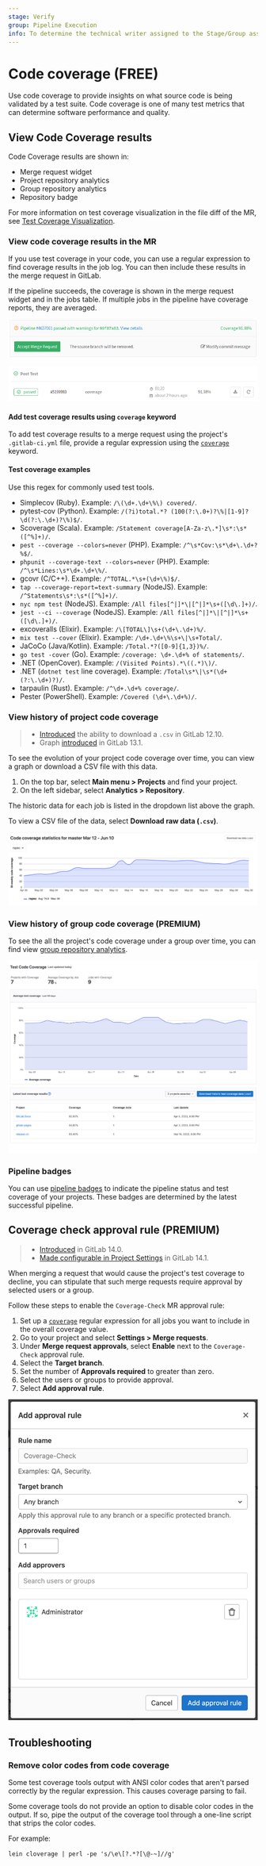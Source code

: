 ```yaml
---
stage: Verify
group: Pipeline Execution
info: To determine the technical writer assigned to the Stage/Group associated with this page, see https://about.gitlab.com/handbook/product/ux/technical-writing/#assignments
---
```


# Code coverage **(FREE)**

Use code coverage to provide insights on what source code is being validated by a test suite. Code coverage is one of many test metrics that can determine software performance and quality.

## View Code Coverage results

Code Coverage results are shown in:

- Merge request widget
- Project repository analytics
- Group repository analytics
- Repository badge

For more information on test coverage visualization in the file diff of the MR, see [Test Coverage Visualization](test_coverage_visualization.md).

### View code coverage results in the MR

If you use test coverage in your code, you can use a regular expression to
find coverage results in the job log. You can then include these results
in the merge request in GitLab.

If the pipeline succeeds, the coverage is shown in the merge request widget and
in the jobs table. If multiple jobs in the pipeline have coverage reports, they are
averaged.

![MR widget coverage](img/pipelines_test_coverage_mr_widget.png)

![Build status coverage](img/pipelines_test_coverage_build.png)

#### Add test coverage results using `coverage` keyword

To add test coverage results to a merge request using the project's `.gitlab-ci.yml` file, provide a regular expression
using the [`coverage`](../yaml/index.md#coverage) keyword.

#### Test coverage examples

Use this regex for commonly used test tools.

<!-- vale gitlab.Spelling = NO -->

- Simplecov (Ruby). Example: `/\(\d+.\d+\%\) covered/`.
- pytest-cov (Python). Example: `/(?i)total.*? (100(?:\.0+)?\%|[1-9]?\d(?:\.\d+)?\%)$/`.
- Scoverage (Scala). Example: `/Statement coverage[A-Za-z\.*]\s*:\s*([^%]+)/`.
- `pest --coverage --colors=never` (PHP). Example: `/^\s*Cov:\s*\d+\.\d+?%$/`.
- `phpunit --coverage-text --colors=never` (PHP). Example: `/^\s*Lines:\s*\d+.\d+\%/`.
- gcovr (C/C++). Example: `/^TOTAL.*\s+(\d+\%)$/`.
- `tap --coverage-report=text-summary` (NodeJS). Example: `/^Statements\s*:\s*([^%]+)/`.
- `nyc npm test` (NodeJS). Example: `/All files[^|]*\|[^|]*\s+([\d\.]+)/`.
- `jest --ci --coverage` (NodeJS). Example: `/All files[^|]*\|[^|]*\s+([\d\.]+)/`.
- excoveralls (Elixir). Example: `/\[TOTAL\]\s+(\d+\.\d+)%/`.
- `mix test --cover` (Elixir). Example: `/\d+.\d+\%\s+\|\s+Total/`.
- JaCoCo (Java/Kotlin). Example: `/Total.*?([0-9]{1,3})%/`.
- `go test -cover` (Go). Example: `/coverage: \d+.\d+% of statements/`.
- .NET (OpenCover). Example: `/(Visited Points).*\((.*)\)/`.
- .NET (`dotnet test` line coverage). Example: `/Total\s*\|\s*(\d+(?:\.\d+)?)/`.
- tarpaulin (Rust). Example: `/^\d+.\d+% coverage/`.
- Pester (PowerShell). Example: `/Covered (\d+\.\d+%)/`.

<!-- vale gitlab.Spelling = YES -->

### View history of project code coverage

> - [Introduced](https://gitlab.com/gitlab-org/gitlab/-/issues/209121) the ability to download a `.csv` in GitLab 12.10.
> - Graph [introduced](https://gitlab.com/gitlab-org/gitlab/-/issues/33743) in GitLab 13.1.

To see the evolution of your project code coverage over time,
you can view a graph or download a CSV file with this data.

1. On the top bar, select **Main menu > Projects** and find your project.
1. On the left sidebar, select **Analytics > Repository**.

The historic data for each job is listed in the dropdown list above the graph.

To view a CSV file of the data, select **Download raw data (`.csv`)**.

![Code coverage graph of a project over time](img/code_coverage_graph_v13_1.png)

### View history of group code coverage **(PREMIUM)**

To see the all the project's code coverage under a group over time, you can find view [group repository analytics](../../user/group/repositories_analytics/index.md).

![Code coverage graph of a group over time](img/code_coverage_group_report.png)

### Pipeline badges

You can use [pipeline badges](../../user/project/badges.md#test-coverage-report-badges) to indicate the pipeline status and
test coverage of your projects. These badges are determined by the latest successful pipeline.

## Coverage check approval rule **(PREMIUM)**

> - [Introduced](https://gitlab.com/gitlab-org/gitlab/-/issues/15765) in GitLab 14.0.
> - [Made configurable in Project Settings](https://gitlab.com/gitlab-org/gitlab/-/issues/331001) in GitLab 14.1.

When merging a request that would cause the project's test coverage to decline, you can stipulate that such merge requests require approval by selected users or a group.

Follow these steps to enable the `Coverage-Check` MR approval rule:

1. Set up a [`coverage`](../yaml/index.md#coverage) regular expression for all jobs you want to include in the overall coverage value.
1. Go to your project and select **Settings > Merge requests**.
1. Under **Merge request approvals**, select **Enable** next to the `Coverage-Check` approval rule.
1. Select the **Target branch**.
1. Set the number of **Approvals required** to greater than zero.
1. Select the users or groups to provide approval.
1. Select **Add approval rule**.

![Coverage-Check approval rule](img/coverage_check_approval_rule_14_1.png)

## Troubleshooting

### Remove color codes from code coverage

Some test coverage tools output with ANSI color codes that aren't
parsed correctly by the regular expression. This causes coverage
parsing to fail.

Some coverage tools do not provide an option to disable color
codes in the output. If so, pipe the output of the coverage tool through a one-line script that strips the color codes.

For example:

```shell
lein cloverage | perl -pe 's/\e\[?.*?[\@-~]//g'
```
